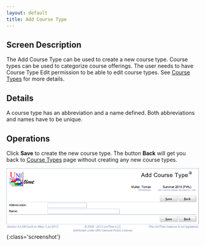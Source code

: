 ```yaml
---
layout: default
title: Add Course Type
---
```



## Screen Description


 The Add Course Type can be used to create a new course type. Course types can be used to categorize course offerings. The user needs to have Course Type Edit permission to be able to edit course types. See [Course Types](course-types) for more details.

## Details


 A course type has an abbreviation and a name defined. Both abbreviations and names have to be unique.

## Operations


 Click **Save** to create the new course type. The button **Back** will get you back to [Course Types](course-types) page without creating any new course types.


![Add Course Type](images/add-course-type-1.png){:class='screenshot'}
